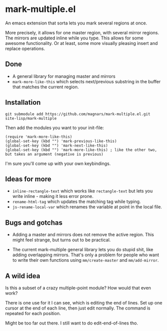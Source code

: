 mark-multiple.el
================

An emacs extension that sorta lets you mark several regions at once.

More precisely, it allows for one master region, with several mirror
regions. The mirrors are updated inline while you type. This allows for some
awesome functionality. Or at least, some more visually pleasing insert and
replace operations.

Done
----
* A general library for managing master and mirrors
* `mark-more-like-this` which selects next/previous substring in the buffer that
  matches the current region.

Installation
------------

    git submodule add https://github.com/magnars/mark-multiple.el.git site-lisp/mark-multiple

Then add the modules you want to your init-file:

    (require 'mark-more-like-this)
    (global-set-key (kbd "") 'mark-previous-like-this)
    (global-set-key (kbd "") 'mark-next-like-this)
    (global-set-key (kbd "") 'mark-more-like-this) ; like the other two, but takes an argument (negative is previous)

I'm sure you'll come up with your own keybindings.

Ideas for more
--------------
* `inline-rectangle-text` which works like `rectangle-text` but lets you
  write inline - making it less error prone.
* `rename-html-tag` which updates the matching tag while typing.
* `js-rename-local-var` which renames the variable at point in the local file.

Bugs and gotchas
----------------
* Adding a master and mirrors does not remove the active region. This might feel
  strange, but turns out to be practical.

* The current mark-multiple general library lets you do stupid shit, like adding
  overlapping mirrors. That's only a problem for people who want to write their
  own functions using `mm/create-master` and `mm/add-mirror`.

A wild idea
-----------

Is this a subset of a crazy multiple-point module? How would that even work?

There is one use for it I can see, which is editing the end of lines. Set up one
cursor at the end of each line, then just edit normally. The command is repeated
for each position.

Might be too far out there. I still want to do edit-end-of-lines tho.

